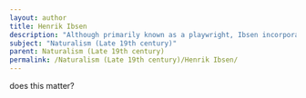 ```yaml
---
layout: author
title: Henrik Ibsen
description: "Although primarily known as a playwright, Ibsen incorporated elements of Naturalism in his works. His plays, such as 'A Doll's House' and 'Ghosts', often reflect the social environment and its impacts on human behavior."
subject: "Naturalism (Late 19th century)"
parent: Naturalism (Late 19th century)
permalink: /Naturalism (Late 19th century)/Henrik Ibsen/
---
```


does this matter?
